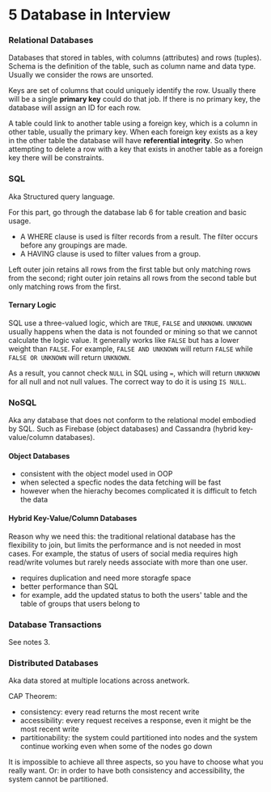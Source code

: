 # 5 Database in Interview

### Relational Databases

Databases that stored in tables, with columns (attributes) and rows (tuples). Schema is the definition of the table, such as column name and data type. Usually we consider the rows are unsorted.

Keys are set of columns that could uniquely identify the row. Usually there will be a single **primary key** could do that job. If there is no primary key, the database will assign an ID for each row.

A table could link to another table using a foreign key, which is a column in other table, usually the primary key. When each foreign key exists as a key in the other table the database will have **referential integrity**. So when attempting to delete a row with a key that exists in another table as a foreign key there will be constraints.

### SQL

Aka Structured query language.

For this part, go through the database lab 6 for table creation and basic usage.

- A WHERE clause is used is filter records from a result.  The filter occurs before any groupings are made.
- A HAVING clause is used to filter values from a group.

Left outer join retains all rows from the first table but only matching rows from the second; right outer join retains all rows from the second table but only matching rows from the first.

#### Ternary Logic

SQL use a three-valued logic, which are `TRUE`, `FALSE` and `UNKNOWN`. `UNKNOWN` usually happens when the data is not founded or mining so that we cannot calculate the logic value. It generally works like `FALSE` but has a lower weight than  `FALSE`. For example, `FALSE AND UNKNOWN` will return `FALSE` while `FALSE OR UNKNOWN` will return `UNKNOWN`.

As a result, you cannot check `NULL` in SQL using `=`, which will return `UNKNOWN` for all null and not null values. The correct way to do it is using `IS NULL`.

### NoSQL

Aka any database that does not conform to the relational model embodied by SQL. Such as Firebase (object databases) and Cassandra (hybrid key-value/column databases).

#### Object Databases

- consistent with the object model used in OOP
- when selected a specfic nodes the data fetching will be fast
- however when the hierachy becomes complicated it is difficult to fetch the data

#### Hybrid Key-Value/Column Databases

Reason why we need this: the traditional relational database has the flexibility to join, but limits the performance and is not needed in most cases. For example, the status of users of social media requires high read/write volumes but rarely needs associate with more than one user.

- requires duplication and need more storagfe space
- better performance than SQL
- for example, add the updated status to both the users' table and the table of groups that users belong to

### Database Transactions

See notes 3.

### Distributed Databases

Aka data stored at multiple locations across anetwork.

CAP Theorem:

- consistency: every read returns the most recent write
- accessibility: every request receives a response, even it might be the most recent write
- partitionability: the system could partitioned into nodes and the system continue working even when some of the nodes go down

 It is impossible to achieve all three aspects, so you have to choose what you really want. Or: in order to have both consistency and accessibility, the system cannot be partitioned.
